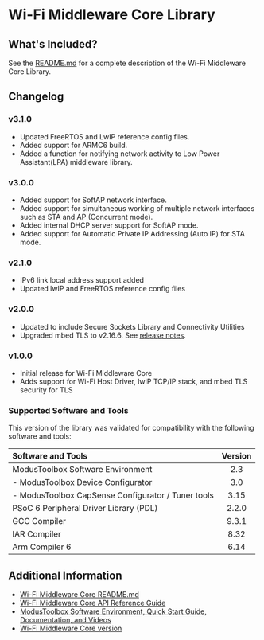# Wi-Fi Middleware Core Library

## What's Included?
See the [README.md](./README.md) for a complete description of the Wi-Fi Middleware Core Library.

## Changelog
### v3.1.0
* Updated FreeRTOS and LwIP reference config files.
* Added support for ARMC6 build.
* Added a function for notifying network activity to Low Power Assistant(LPA) middleware library.

### v3.0.0
* Added support for SoftAP network interface.
* Added support for simultaneous working of multiple network interfaces such as STA and AP (Concurrent mode).
* Added internal DHCP server support for SoftAP mode.
* Added support for Automatic Private IP Addressing (Auto IP) for STA mode.

### v2.1.0
* IPv6 link local address support added
* Updated lwIP and FreeRTOS reference config files

### v2.0.0
* Updated to include Secure Sockets Library and Connectivity Utilities
* Upgraded mbed TLS to v2.16.6. See [release notes](https://tls.mbed.org/tech-updates/releases/mbedtls-2.16.6-and-2.7.15-released).

### v1.0.0
* Initial release for Wi-Fi Middleware Core
* Adds support for Wi-Fi Host Driver, lwIP TCP/IP stack, and mbed TLS security for TLS

### Supported Software and Tools
This version of the library was validated for compatibility with the following software and tools:

| Software and Tools                                      | Version |
| :---                                                    | :----:  |
| ModusToolbox Software Environment                       | 2.3     |
| - ModusToolbox Device Configurator                      | 3.0     |
| - ModusToolbox CapSense Configurator / Tuner tools      | 3.15    |
| PSoC 6 Peripheral Driver Library (PDL)                  | 2.2.0   |
| GCC Compiler                                            | 9.3.1   |
| IAR Compiler                                            | 8.32    |
| Arm Compiler 6                                          | 6.14    |

## Additional Information
* [Wi-Fi Middleware Core README.md](./README.md)
* [Wi-Fi Middleware Core API Reference Guide](https://cypresssemiconductorco.github.io/wifi-mw-core/api_reference_manual/html/index.html)
* [ModusToolbox Software Environment, Quick Start Guide, Documentation, and Videos](https://www.cypress.com/products/modustoolbox-software-environment)
* [Wi-Fi Middleware Core version](./version.txt)
